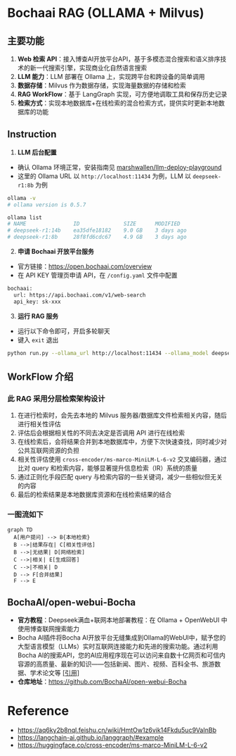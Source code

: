# Bochaai RAG (OLLAMA + Milvus)
## 主要功能
1. **Web 检索 API**：接入博查AI开放平台API，基于多模态混合搜索和语义排序技术的新一代搜索引擎，实现商业化自然语言搜索
2. **LLM 能力**：LLM 部署在 Ollama 上，实现跨平台和跨设备的简单调用
3. **数据存储**：Milvus 作为数据存储，实现海量数据的存储和检索
4. **RAG WorkFlow**：基于 LangGraph 实现，可方便地调取工具和保存历史记录
5. **检索方式**：实现本地数据库+在线检索的混合检索方式，提供实时更新本地数据库的功能

## Instruction
1. **LLM 后台配置**
- 确认 Ollama 环境正常，安装指南见 [marshwallen/llm-deploy-playground](https://github.com/marshwallen/llm-deploy-playground)
- 这里的 Ollama URL 以 ```http://localhost:11434``` 为例，LLM 以 ```deepseek-r1:8b``` 为例
```sh
ollama -v
# ollama version is 0.5.7

ollama list
# NAME               ID              SIZE      MODIFIED
# deepseek-r1:14b    ea35dfe18182    9.0 GB    3 days ago
# deepseek-r1:8b     28f8fd6cdc67    4.9 GB    3 days ago
```

2. **申请 Bochaai 开放平台服务**
- 官方链接：https://open.bochaai.com/overview
- 在 API KEY 管理页申请 API，在 ```/config.yaml``` 文件中配置
```sh
bochaai:
  url: https://api.bochaai.com/v1/web-search
  api_key: sk-xxx
```

3. **运行 RAG 服务**
- 运行以下命令即可，开启多轮聊天
- 键入 ```exit``` 退出
```sh
python run.py --ollama_url http://localhost:11434 --ollama_model deepseek-r1:8b
```

## WorkFlow 介绍
### 此 RAG 采用分层检索架构设计
1. 在进行检索时，会先去本地的 Milvus 服务器/数据库文件检索相关内容，随后进行相关性评估
2. 评估后会根据相关性的不同去决定是否调用 API 进行在线检索
3. 在线检索后，会将结果合并到本地数据库中，方便下次快速查找，同时减少对公共互联网资源的负担
4. 相关性评估使用 ```cross-encoder/ms-marco-MiniLM-L-6-v2``` 交叉编码器，通过比对 query 和检索内容，能够显著提升信息检索（IR）系统的质量
5. 通过正则化手段匹配 query 与检索内容的一些关键词，减少一些相似但无关的内容
6. 最后的检索结果是本地数据库资源和在线检索结果的结合

### 一图流如下
```mermaid
graph TD
  A[用户提问] --> B{本地检索}
  B -->|结果存在| C[相关性评估]
  B -->|无结果| D[网络检索]
  C -->|相关| E[生成回答]
  C -->|不相关| D
  D --> F[合并结果]
  F --> E
```

## BochaAI/open-webui-Bocha
- **官方教程**：Deepseek满血+联网本地部署教程：在 Ollama + OpenWebUI 中使用博查联网搜索能力
- Bocha AI插件将Bocha AI开放平台无缝集成到Ollama的WebUI中，赋予您的大型语言模型（LLMs）实时互联网连接能力和先进的搜索功能。通过利用Bocha AI的搜索API，您的AI应用程序现在可以访问来自数十亿网页和可信内容源的高质量、最新的知识——包括新闻、图片、视频、百科全书、旅游数据、学术论文等 [[引用]](https://aq6ky2b8nql.feishu.cn/wiki/YGp9wMuEKiYYIjkeo0ncIETRnBg)
- **仓库地址**：https://github.com/BochaAI/open-webui-Bocha

# Reference
- https://aq6ky2b8nql.feishu.cn/wiki/HmtOw1z6vik14Fkdu5uc9VaInBb
- https://langchain-ai.github.io/langgraph/#example
- https://huggingface.co/cross-encoder/ms-marco-MiniLM-L-6-v2

